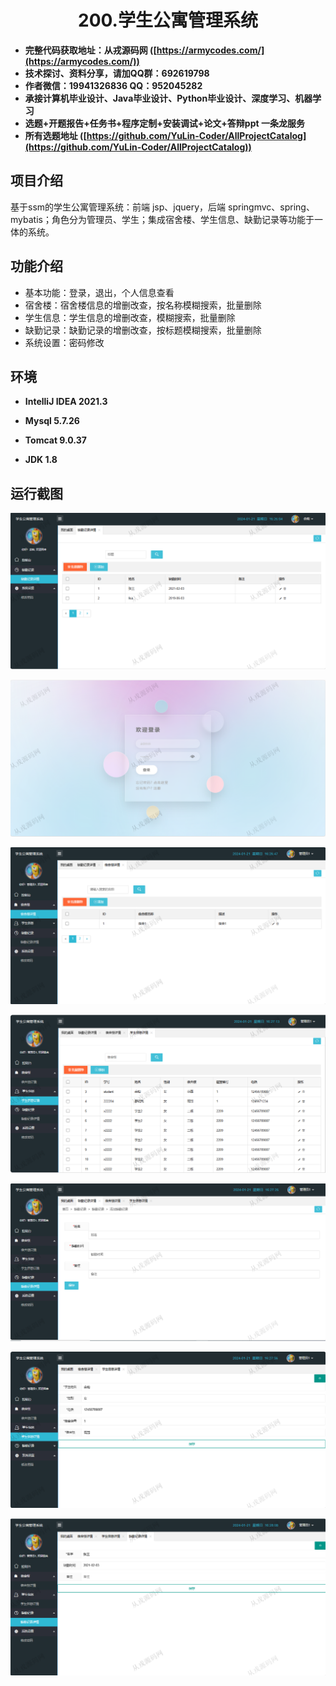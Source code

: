 <p><h1 align="center">200.学生公寓管理系统</h1></p>

- <b>完整代码获取地址：从戎源码网 ([https://armycodes.com/](https://armycodes.com/))</b>
- <b>技术探讨、资料分享，请加QQ群：692619798</b> 
- <b>作者微信：19941326836  QQ：952045282</b> 
- <b>承接计算机毕业设计、Java毕业设计、Python毕业设计、深度学习、机器学习</b>
- <b>选题+开题报告+任务书+程序定制+安装调试+论文+答辩ppt 一条龙服务</b>
- <b>所有选题地址 ([https://github.com/YuLin-Coder/AllProjectCatalog](https://github.com/YuLin-Coder/AllProjectCatalog)) </b>

## 项目介绍
基于ssm的学生公寓管理系统：前端 jsp、jquery，后端 springmvc、spring、mybatis；角色分为管理员、学生；集成宿舍楼、学生信息、缺勤记录等功能于一体的系统。

## 功能介绍

- 基本功能：登录，退出，个人信息查看
- 宿舍楼：宿舍楼信息的增删改查，按名称模糊搜索，批量删除
- 学生信息：学生信息的增删改查，模糊搜索，批量删除
- 缺勤记录：缺勤记录的增删改查，按标题模糊搜索，批量删除
- 系统设置：密码修改

## 环境

- <b>IntelliJ IDEA 2021.3</b>

- <b>Mysql 5.7.26</b>

- <b>Tomcat 9.0.37</b>

- <b>JDK 1.8</b>

## 运行截图

![](screenshot/1.png)

![](screenshot/2.png)

![](screenshot/3.png)

![](screenshot/4.png)

![](screenshot/5.png)

![](screenshot/6.png)

![](screenshot/7.png)
